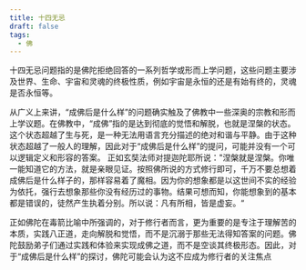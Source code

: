 ```yaml
---
title: 十四无忌
draft: false
tags:
  - 佛
---
```


十四无忌问题指的是佛陀拒绝回答的一系列哲学或形而上学问题，这些问题主要涉及世界、生命、宇宙和灵魂的终极性质，例如宇宙是永恒的还是有始有终的，灵魂是否永恒等。

从广义上来讲，“成佛后是什么样”的问题确实触及了佛教中一些深奥的宗教和形而上学议题。在佛教中，“成佛”指的是达到彻底的觉悟和解脱，也就是涅槃的状态。这个状态超越了生与死，是一种无法用语言充分描述的绝对和谐与平静。由于这种状态超越了一般人的理解，因此对于“成佛后是什么样”的提问，可能并没有一个可以逻辑定义和形容的答案。
正如玄奘法师对提迦陀耶所说："涅槃就是涅槃。你唯一能知道它的方法，就是亲眼见证。按照佛所说的方式修行即可，千万不要总想着成佛后是什么样子的，那样容易着了魔相。因为你的想象都是以这世间不实的经验为依托，强行去想象那些你没有经历过的事物。结果可想而知，你能想象到的基本都是错误的，徒然产生执着分别。所以说：凡有所相，皆是虚妄。“

正如佛陀在毒箭比喻中所强调的，对于修行者而言，更为重要的是专注于理解苦的本质，实践八正道，走向解脱和觉悟，而不是沉溺于那些无法得知答案的问题。佛陀鼓励弟子们通过实践和体验来实现成佛之道，而不是空谈其终极形态。因此，对于“成佛后是什么样”的探讨，佛陀可能会认为这不应成为修行者的关注焦点